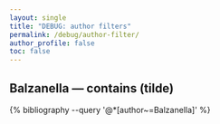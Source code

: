 ```yaml
---
layout: single
title: "DEBUG: author filters"
permalink: /debug/author-filter/
author_profile: false
toc: false
---
```



## Balzanella — contains (tilde)

{% bibliography --query '@*[author~=Balzanella]' %}


